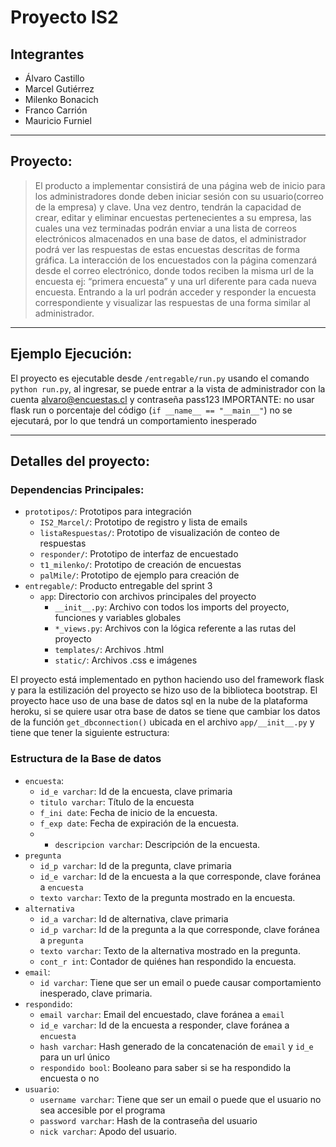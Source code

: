 # Proyecto IS2
## Integrantes
- Álvaro Castillo
- Marcel Gutiérrez
- Milenko Bonacich
- Franco Carrión
- Mauricio Furniel
---
## Proyecto:
> El producto a implementar consistirá de una página web de inicio para los administradores donde deben iniciar sesión con su usuario(correo de la empresa) y clave. Una vez dentro, tendrán la capacidad de crear, editar y eliminar encuestas pertenecientes a su empresa, las cuales una vez terminadas podrán enviar a una lista de correos electrónicos almacenados en una base de datos, el administrador podrá ver las respuestas de estas encuestas descritas de forma gráfica. 
La interacción de los encuestados con la página comenzará desde el correo electrónico, donde todos reciben la misma url de la encuesta ej: “primera encuesta” y una url diferente para cada nueva encuesta. Entrando a la url podrán acceder y responder la encuesta correspondiente y visualizar las respuestas de una forma similar al administrador.

---
## Ejemplo Ejecución:
El proyecto es ejecutable desde `/entregable/run.py` usando el comando `python run.py`, al ingresar, se puede entrar a la vista de administrador con la cuenta alvaro@encuestas.cl y contraseña pass123
IMPORTANTE: no usar flask run o porcentaje del código (`if __name__ == "__main__"`) no se ejecutará, por lo que tendrá un comportamiento inesperado

---
## Detalles del proyecto:
### Dependencias Principales:
- `prototipos/`: Prototipos para integración
	- `IS2_Marcel/`: Prototipo de registro y lista de emails
	- `listaRespuestas/`: Prototipo de visualización de conteo de respuestas
	- `responder/`: Prototipo de interfaz de encuestado
	- `t1_milenko/`: Prototipo de creación de encuestas
	- `palMile/`: Prototipo de ejemplo para creación de
- `entregable/`: Producto entregable del sprint 3
	- `app`: Directorio con archivos principales del proyecto
		- `__init__.py`: Archivo con todos los imports del proyecto, funciones y variables globales
		- `*_views.py`: Archivos con la lógica referente a las rutas del proyecto
		- `templates/`: Archivos .html
		- `static/`: Archivos .css e imágenes

El proyecto está implementado en python haciendo uso del framework flask y para la estilización del proyecto se hizo uso de la biblioteca bootstrap.
El proyecto hace uso de una base de datos sql en la nube de la plataforma heroku, si se quiere usar otra base de datos se tiene que cambiar los datos de la función `get_dbconnection()` ubicada en el archivo `app/__init__.py` y tiene que tener la siguiente estructura:

### Estructura de la Base de datos
- `encuesta`:
	- `id_e varchar`: Id de la encuesta, clave primaria
	- `titulo varchar`: Título de la encuesta
	- `f_ini date`: Fecha de inicio de la encuesta.
	- `f_exp date`: Fecha de expiración de la encuesta.
	- - `descripcion varchar`: Descripción de la encuesta.
- `pregunta`
	- `id_p varchar`: Id de la pregunta, clave primaria
	- `id_e varchar`: Id de la encuesta a la que corresponde, clave foránea a `encuesta`
	- `texto varchar`: Texto de la pregunta mostrado en la encuesta.
- `alternativa`
	- `id_a varchar`: Id de alternativa, clave primaria
	- `id_p varchar`: Id de la pregunta a la que corresponde, clave foránea a `pregunta`
	- `texto varchar`: Texto de la alternativa mostrado en la pregunta.
	- `cont_r int`: Contador de quiénes han respondido la encuesta.
- `email`:
	- `id varchar`: Tiene que ser un email o puede causar comportamiento inesperado, clave primaria.
- `respondido`:
	- `email varchar`: Email del encuestado, clave foránea a `email`
	- `id_e varchar`: Id de la encuesta a responder, clave foránea a `encuesta`
	- `hash varchar`: Hash generado de la concatenación de `email` y `id_e` para un url único
	- `respondido bool`: Booleano para saber si se ha respondido la encuesta o no
- `usuario`:
	- `username varchar`: Tiene que ser un email o puede que el usuario no sea accesible por el programa
	- `password varchar`: Hash de la contraseña del usuario
	- `nick varchar`: Apodo del usuario.